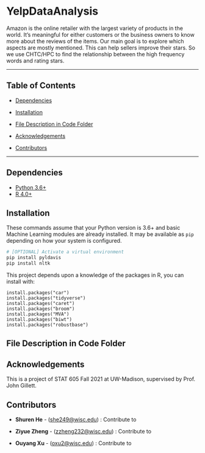 # YelpDataAnalysis
Amazon is the online retailer with the largest variety of products in the world. It’s meaningful for either customers or the business owners to know more about the reviews of the items. Our main goal is to explore which aspects are mostly mentioned. This can help sellers improve their stars. So we use CHTC/HPC to find the relationship between the high frequency words and rating stars.
<!-- *** -->
***

## Table of Contents
  - [Dependencies](#dependencies)

  - [Installation](#installation)

  - [File Description in Code Folder](#file-description-in-code-folder)

  
  - [Acknowledgements](#acknowledgements)

  
  - [Contributors](#contributors)


***
## Dependencies
- [Python 3.6+](https://www.python.org/)
- [R 4.0+](https://www.r-project.org/)

## Installation
These commands assume that your Python version is 3.6+ and basic Machine Learning modules are already installed.
It may be available as `pip` depending on how your system is configured.
```bash
# [OPTIONAL] Activate a virtual environment
pip install pyldavis
pip install nltk
```
This project depends upon a knowledge of  the packages in R, you can install with:
```
install.packages("car")
install.packages("tidyverse")
install.packages("caret")
install.packages("broom")
install.packages("MVA")
install.packages("biwt")
install.packages("robustbase")
```


## File Description in Code Folder
<!-- - [data_cleaning.py](code/data_cleaning.py) - Python code for cleaning the text data. Include sifting text based on its content, removing symbols and lemmatization. -->



## Acknowledgements
This is a project of STAT 605 Fall 2021 at UW-Madison, supervised by Prof. John Gillett.


## Contributors
- **Shuren He** - (she249@wisc.edu) : Contribute to 

- **Ziyue Zheng** - (zzheng232@wisc.edu) : Contribute to 
- **Ouyang Xu** - (oxu2@wisc.edu) : Contribute to 


